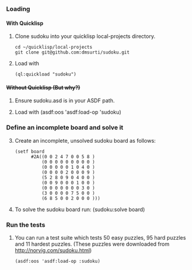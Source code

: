 ### Loading

#### With Quicklisp

1. Clone sudoku into your quicklisp local-projects directory.
   ```code
   cd ~/quicklisp/local-projects
   git clone git@github.com:dmsurti/sudoku.git
   ```

2. Load with
   ```code
   (ql:quickload "sudoku")
   ```

#### ~~Without Quicklisp (But why?)~~

1. Ensure sudoku.asd is in your ASDF path.

2. Load with (asdf:oos 'asdf:load-op 'sudoku)

### Define an incomplete board and solve it

3. Create an incomplete, unsolved sudoku board as follows:
   ```code
   (setf board
         #2A((0 0 2 4 7 0 0 5 8 )
             (0 0 0 0 0 0 0 0 0 )
             (0 0 0 0 0 1 0 4 0 )
             (0 0 0 0 2 0 0 0 9 )
             (5 2 8 0 9 0 4 0 0 )
             (0 0 9 0 0 0 1 0 0 )
             (0 0 0 0 0 0 0 3 0 )
             (3 0 0 0 0 7 5 0 0 )
             (6 8 5 0 0 2 0 0 0 )))
   ```

4. To solve the sudoku board run:
   (sudoku:solve board)

### Run the tests

1. You can run a test suite which tests 50 easy puzzles, 95 hard puzzles and 11
   hardest puzzles. 
   (These puzzles were downloaded from http://norvig.com/sudoku.html)
   ```code
   (asdf:oos 'asdf:load-op :sudoku)
   ```
